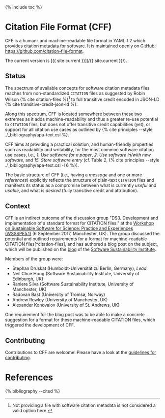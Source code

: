---
---

{% include toc %}

# Citation File Format (CFF)

CFF is a human- and machine-readable file format in YAML 1.2 which provides
citation metadata for software. It is maintained openly on GitHub:
<https://github.com/citation-file-format>.

The current version is [{{ site.current }}](/{{ site.current }}/).

## Status

The spectrum of available concepts for software citation metadata files reaches
from non-standardized `CITATION` files as suggested by Robin
Wilson {% cite citation-files %}[^no-file-no-use] to full transitive credit encoded in JSON-LD
{% cite transitive-credit-json-ld %}.

Along this spectrum, CFF is located somewhere between these two extremes as it adds
machine-readability and thus a greater re-use potential to `CITATION` files,
but does not offer transitive credit capabilities (yet), or support for all
citation use cases as outlined by {% cite principles --style ./_bibliography/apa-text.csl %}.

CFF aims at providing a practical solution, and human-friendly properties such
as readability and writability, for the most common software citation use
cases, i.e., *1. Use software for a paper*, *2. Use software in/with new software*,
and *15. Store software entry* (cf. Table 2, {% cite principles --style ./_bibliography/apa-text.csl -l 6 %}).

The basic structure of CFF (i.e., having a *message* and one or more
*references*) explicitly reflects the structure of plain-text `CITATION` files
and manifests its status as a compromise between what is currently *useful* and
*usable*, and what is *desired* (fully transitive credit and attribution).

## Context

CFF is an indirect outcome of the discussion group "DS3. Development and
implementation of a standard format for CITATION files." at the [Workshop on
Sustainable Software for Science: Practice and Experiences
(WSSSPE5.1)](http://wssspe.researchcomputing.org.uk/wssspe5-1/) (6 September
2017, Manchester, UK). The group discussed the potential and outlined
requirements for a format for machine-readable CITATION files[^citation-files],
and has authored a blog post on the subject, which will be published on the
[blog](http://software.ac.uk/blog/) of the [Software Sustainability
Institute](http://software.ac.uk/).

Members of the group were:

- Stephan Druskat (Humboldt-Universität zu Berlin, Germany), *Lead*
- Neil Chue Hong (Software Sustainability Institute, University of Edinburgh, UK)
- Raniere Silva (Software Sustainability Institute, University of Manchester, UK)
- Radovan Bast (University of Tromsø, Norway)
- Andrew Rowley (University of Manchester, UK)
- Alexander Konovalov (University of St. Andrews, UK)

One requirement for the blog post was to be able to make a concrete suggestion
for a format for these machine-readable CITATION files, which triggered the
development of CFF.

[^no-file-no-use]: Not providing a file with software citation metadata is not considered a valid option here.

## Contributing

Contributions to CFF are welcome! Please have a look at the 
[guidelines for contributing](https://github.com/citation-file-format/citation-file-format/blob/master/CONTRIBUTING.md).

# References

{% bibliography --cited %}